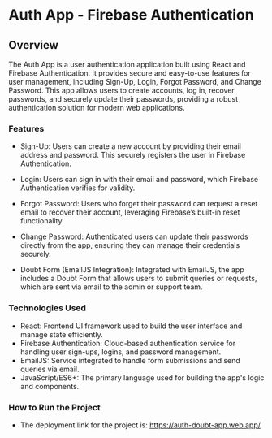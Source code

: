 # Auth App - Firebase Authentication

## Overview

The Auth App is a user authentication application built using React and Firebase Authentication. It provides secure and easy-to-use features for user management, including Sign-Up, Login, Forgot Password, and Change Password. This app allows users to create accounts, log in, recover passwords, and securely update their passwords, providing a robust authentication solution for modern web applications.

### Features

- Sign-Up: Users can create a new account by providing their email address and password. This securely registers the user in Firebase Authentication.
  
- Login: Users can sign in with their email and password, which Firebase Authentication verifies for validity.

- Forgot Password: Users who forget their password can request a reset email to recover their account, leveraging Firebase’s built-in reset functionality.

- Change Password: Authenticated users can update their passwords directly from the app, ensuring they can manage their credentials securely.

- Doubt Form (EmailJS Integration): Integrated with EmailJS, the app includes a Doubt Form that allows users to submit queries or requests, which are sent via email to the admin or support team.

### Technologies Used

- React: Frontend UI framework used to build the user interface and manage state efficiently.
- Firebase Authentication: Cloud-based authentication service for handling user sign-ups, logins, and password management.
- EmailJS: Service integrated to handle form submissions and send queries via email.
- JavaScript/ES6+: The primary language used for building the app's logic and components.

### How to Run the Project

- The deployment link for the project is: 
https://auth-doubt-app.web.app/